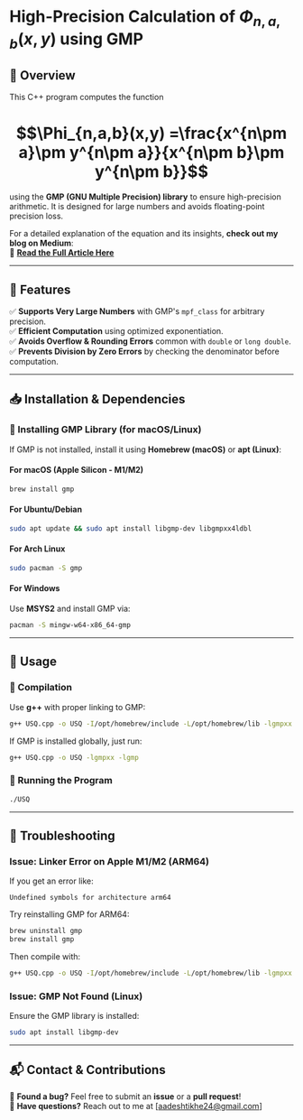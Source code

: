 # **High-Precision Calculation of $` \Phi_{n,a,b}(x,y) `$ using GMP**  

## **📌 Overview**  
This C++ program computes the function  
# $$\Phi_{n,a,b}(x,y) =\frac{x^{n\pm a}\pm y^{n\pm a}}{x^{n\pm b}\pm y^{n\pm b}}$$


using the **GMP (GNU Multiple Precision) library** to ensure high-precision arithmetic. It is designed for large numbers and avoids floating-point precision loss.  

For a detailed explanation of the equation and its insights, **check out my blog on Medium**:  
🔗 **[Read the Full Article Here](https://medium.com/@aadeshtikhe24/uncertainty-stability-quotient-usq-a-power-ratio-capturing-the-transition-from-instability-to-aa4f7d7b62ec)**  

---

## **🚀 Features**  
✅ **Supports Very Large Numbers** with GMP's `mpf_class` for arbitrary precision.  
✅ **Efficient Computation** using optimized exponentiation.  
✅ **Avoids Overflow & Rounding Errors** common with `double` or `long double`.  
✅ **Prevents Division by Zero Errors** by checking the denominator before computation.  

---

## **📥 Installation & Dependencies**  
### **🔹 Installing GMP Library (for macOS/Linux)**  
If GMP is not installed, install it using **Homebrew (macOS)** or **apt (Linux)**:  

#### **For macOS (Apple Silicon - M1/M2)**
```sh
brew install gmp
```
#### **For Ubuntu/Debian**
```sh
sudo apt update && sudo apt install libgmp-dev libgmpxx4ldbl
```

#### **For Arch Linux**
```sh
sudo pacman -S gmp
```

#### **For Windows**
Use **MSYS2** and install GMP via:
```sh
pacman -S mingw-w64-x86_64-gmp
```

---

## **📝 Usage**  
### **🔹 Compilation**
Use **g++** with proper linking to GMP:  
```sh
g++ USQ.cpp -o USQ -I/opt/homebrew/include -L/opt/homebrew/lib -lgmpxx -lgmp
```
If GMP is installed globally, just run:
```sh
g++ USQ.cpp -o USQ -lgmpxx -lgmp
```

### **🔹 Running the Program**
```sh
./USQ
```

---

## **🐛 Troubleshooting**  
### **Issue: Linker Error on Apple M1/M2 (ARM64)**
If you get an error like:  
```
Undefined symbols for architecture arm64
```
Try reinstalling GMP for ARM64:  
```sh
brew uninstall gmp
brew install gmp
```
Then compile with:  
```sh
g++ USQ.cpp -o USQ -I/opt/homebrew/include -L/opt/homebrew/lib -lgmpxx -lgmp
```

### **Issue: GMP Not Found (Linux)**
Ensure the GMP library is installed:  
```sh
sudo apt install libgmp-dev
``` 

---

## **📬 Contact & Contributions**
🐛 **Found a bug?** Feel free to submit an **issue** or a **pull request**!  
📧 **Have questions?** Reach out to me at [aadeshtikhe24@gmail.com]  
